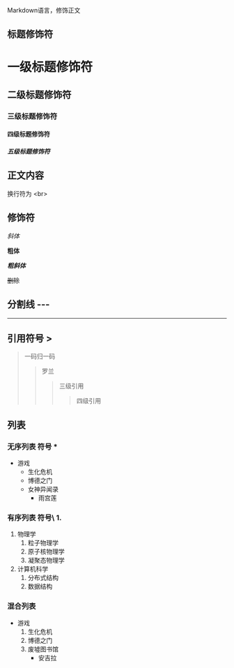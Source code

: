 Markdown语言，修饰正文 <br>

## 标题修饰符

# 一级标题修饰符
## 二级标题修饰符
### 三级标题修饰符
#### 四级标题修饰符
##### 五级标题修饰符

## 正文内容
换行符为 \<br\>

## 修饰符
*斜体*

**粗体**

***粗斜体***

~~删除~~

## 分割线 \-\-\-

---

## 引用符号 \>
> 一码归一码
>> 罗兰
>>> 三级引用
>>>> 四级引用

## 列表
### 无序列表 符号 \*

* 游戏
	* 生化危机
	* 博德之门
	* 女神异闻录
		* 雨宫莲

### 有序列表 符号\ 1.
1. 物理学
	1. 粒子物理学
	2. 原子核物理学
	3. 凝聚态物理学
2. 计算机科学
	1. 分布式结构
	2. 数据结构

### 混合列表 
* 游戏
	1. 生化危机
	2. 博德之门
	3. 废墟图书馆
		* 安吉拉
		

